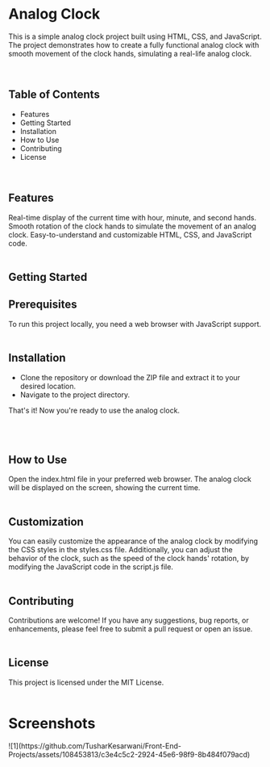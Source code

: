 

<h1>Analog Clock</h1>

This is a simple analog clock project built using HTML, CSS, and JavaScript. The project demonstrates how to create a fully functional analog clock with smooth movement of the clock hands, simulating a real-life analog clock.

<br>

<h2>Table of Contents</h2>
<ul>
  <li>Features</li>
  <li>Getting Started</li>
  <li>Installation</li>
  <li>How to Use</li>
  <li>Contributing</li>
  <li>License</li>
</ul>
<br>
<h2>Features</h2>
Real-time display of the current time with hour, minute, and second hands.
Smooth rotation of the clock hands to simulate the movement of an analog clock.
Easy-to-understand and customizable HTML, CSS, and JavaScript code.
<br>
<br>
<h2>Getting Started</h2>
<h2>Prerequisites</h2>
To run this project locally, you need a web browser with JavaScript support.
<br>
<br>

<h2>Installation</h2>
<ul>
  <li>Clone the repository or download the ZIP file and extract it to your desired location.</li>
  <li>Navigate to the project directory.</li>
</ul>


That's it! Now you're ready to use the analog clock.

<br>
<br>
<h2>How to Use</h2>

Open the index.html file in your preferred web browser.
The analog clock will be displayed on the screen, showing the current time.
<br>
<br>
<h2>Customization</h2>
You can easily customize the appearance of the analog clock by modifying the CSS styles in the styles.css file. Additionally, you can adjust the behavior of the clock, such as the speed of the clock hands' rotation, by modifying the JavaScript code in the script.js file.
<br>
<br>
<h2>Contributing</h2>
Contributions are welcome! If you have any suggestions, bug reports, or enhancements, please feel free to submit a pull request or open an issue.
<br>
<br>
<h2>License</h2>
This project is licensed under the MIT License.
<br>
<br>

<h1>Screenshots</h1>
![1](https://github.com/TusharKesarwani/Front-End-Projects/assets/108453813/c3e4c5c2-2924-45e6-98f9-8b484f079acd)
